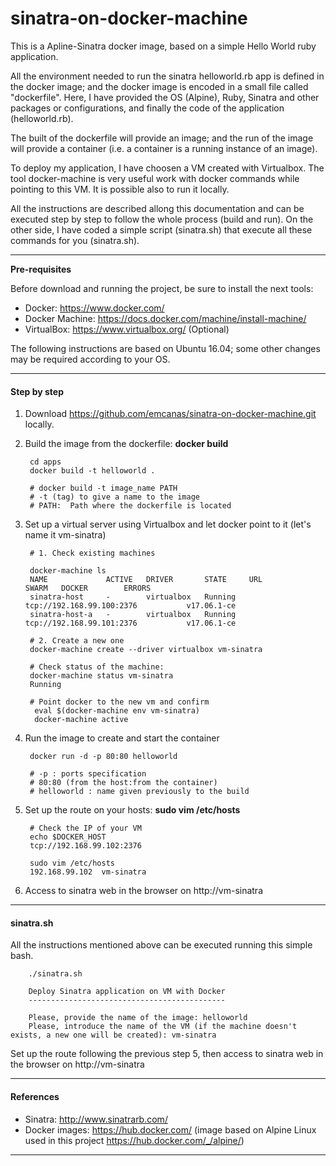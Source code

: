 # sinatra-on-docker-machine

This is a  Apline-Sinatra docker image, based on a simple Hello World ruby application. 

All the environment needed to run the sinatra helloworld.rb app is defined in the docker image; and the docker image is encoded in a small file called "dockerfile". Here, I have provided the OS (Alpine), Ruby, Sinatra and other packages or configurations, and finally the code of the application (helloworld.rb).

The built of the dockerfile will provide an image; and the run of the image will provide a container (i.e. a container is a running instance of an image).

To deploy my application, I have choosen a VM created with Virtualbox.  The tool docker-machine is very useful work with docker commands while pointing to this VM. It is possible also to run it locally.


All the instructions are described allong this documentation and can be executed step by step to follow the whole process (build and run). On the other side, I have coded a simple script (sinatra.sh) that execute all these commands for you (sinatra.sh). 
 
***
**Pre-requisites**

Before download and running the project, be sure to install the next tools:

 - Docker: https://www.docker.com/
 - Docker Machine: https://docs.docker.com/machine/install-machine/
 - VirtualBox: https://www.virtualbox.org/ (Optional)

The following instructions are based on Ubuntu 16.04; some other changes may be required according to your OS.

***
#### **Step by step** ##
 
1. Download https://github.com/emcanas/sinatra-on-docker-machine.git locally.
2. Build the image from the dockerfile:  **docker build**
	
		cd apps
		docker build -t helloworld .
		
		# docker build -t image_name PATH
		# -t (tag) to give a name to the image
		# PATH:  Path where the dockerfile is located
	
5. Set up a virtual server using Virtualbox and let docker point to it (let's name it vm-sinatra)

		# 1. Check existing machines

		docker-machine ls 
		NAME             ACTIVE   DRIVER       STATE     URL                         SWARM   DOCKER        ERRORS
		sinatra-host     -        virtualbox   Running   tcp://192.168.99.100:2376           v17.06.1-ce   
		sinatra-host-a   -        virtualbox   Running   tcp://192.168.99.101:2376           v17.06.1-ce 

		# 2. Create a new one
		docker-machine create --driver virtualbox vm-sinatra
		
		# Check status of the machine: 
		docker-machine status vm-sinatra
		Running
		
		# Point docker to the new vm and confirm
		 eval $(docker-machine env vm-sinatra)
		 docker-machine active
		
4. Run  the image to create and start the container

		docker run -d -p 80:80 helloworld
		
		# -p : ports specification
		# 80:80 (from the host:from the container)
		# helloworld : name given previously to the build 

5. Set up the route on your hosts: **sudo vim /etc/hosts** 

		# Check the IP of your VM
		echo $DOCKER_HOST
		tcp://192.168.99.102:2376
		
		sudo vim /etc/hosts
		192.168.99.102  vm-sinatra

6. Access to sinatra web in the browser on http://vm-sinatra 

***
#### **sinatra.sh** ##

All the instructions mentioned above can be executed running this simple bash. 


		./sinatra.sh 
		 
		Deploy Sinatra application on VM with Docker
 		--------------------------------------------
 
		Please, provide the name of the image: helloworld
		Please, introduce the name of the VM (if the machine doesn't exists, a new one will be created): vm-sinatra

Set up the route following the previous step 5, then access to sinatra web in the browser on http://vm-sinatra 


***
#### References ##

- Sinatra: http://www.sinatrarb.com/
- Docker images: https://hub.docker.com/ (image based on Alpine Linux used in this project https://hub.docker.com/_/alpine/) 

***
 
